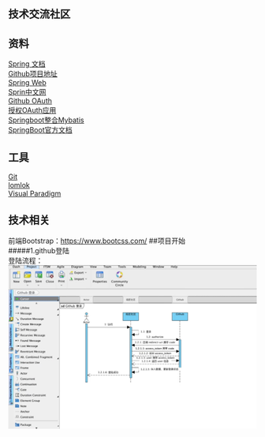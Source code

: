 ## 技术交流社区 

## 资料
[Spring 文档](https://spring.io/guides )   
[Github项目地址](https://github.com/dingchuankun/community_Srpingboot )   
[Spring Web](https://spring.io/guides/gs/serving-web-content/)  
[Sprin中文网](https://www.springcloud.cc/spring-reference.html)    
[Github OAuth](https://developer.github.com/apps/building-github-apps/creating-a-github-app/)   
[授权OAuth应用](https://developer.github.com/apps/building-oauth-apps/authorizing-oauth-apps/)  
[Springboot整合Mybatis](http://mybatis.org/spring-boot-starter/mybatis-spring-boot-autoconfigure/)  
[SpringBoot官方文档](https://docs.spring.io/spring-boot/docs/2.0.0.RC1/reference/htmlsingle/)
## 工具
[Git](https://git-scm.com/ )  
[lomlok](https://projectlombok.org/)  
[Visual Paradigm](https://www.visual-paradigm.com/cn/download/community.jsp)
## 技术相关
前端Bootstrap：https://www.bootcss.com/
##项目开始  
#####1.github登陆  
登陆流程：   
 ![image](https://github.com/dingchuankun/community_Srpingboot/blob/master/github%E7%99%BB%E9%99%86.jpg)